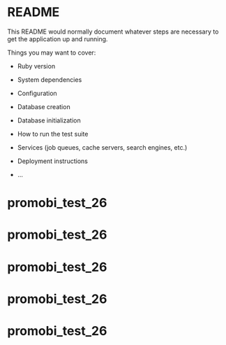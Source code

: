 # README

This README would normally document whatever steps are necessary to get the
application up and running.

Things you may want to cover:

* Ruby version

* System dependencies

* Configuration

* Database creation

* Database initialization

* How to run the test suite

* Services (job queues, cache servers, search engines, etc.)

* Deployment instructions

* ...
# promobi_test_26
# promobi_test_26
# promobi_test_26
# promobi_test_26
# promobi_test_26
